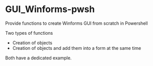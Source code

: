 # GUI_Winforms-pwsh

Provide functions to create Winforms GUI from scratch in Powershell

Two types of functions
- Creation of objects
- Creation of objects and add them into a form at the same time

Both have a dedicated example.
